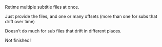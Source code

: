 Retime multiple subtitle files at once.

Just provide the files, and one or many offsets (more than one for subs that drift over time)

Doesn't do much for sub files that drift in different places.

Not finished!